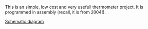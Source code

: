 
This is an simple, low cost and very usefull thermometer project.
It is programmed in assembly (recall, it is from 2004!).


[Schematic diagram](/term_f676.png)